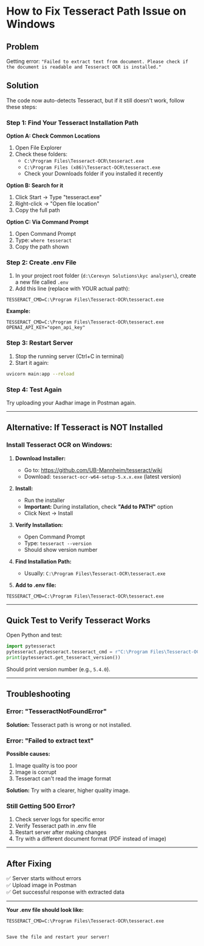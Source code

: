 # How to Fix Tesseract Path Issue on Windows

## Problem
Getting error: `"Failed to extract text from document. Please check if the document is readable and Tesseract OCR is installed."`

## Solution

The code now auto-detects Tesseract, but if it still doesn't work, follow these steps:

### Step 1: Find Your Tesseract Installation Path

**Option A: Check Common Locations**
1. Open File Explorer
2. Check these folders:
   - `C:\Program Files\Tesseract-OCR\tesseract.exe`
   - `C:\Program Files (x86)\Tesseract-OCR\tesseract.exe`
   - Check your Downloads folder if you installed it recently

**Option B: Search for it**
1. Click Start → Type "tesseract.exe"
2. Right-click → "Open file location"
3. Copy the full path

**Option C: Via Command Prompt**
1. Open Command Prompt
2. Type: `where tesseract`
3. Copy the path shown

### Step 2: Create .env File

1. In your project root folder (`d:\Cerevyn Solutions\kyc analyser\`), create a new file called `.env`
2. Add this line (replace with YOUR actual path):
```env
TESSERACT_CMD=C:\Program Files\Tesseract-OCR\tesseract.exe
```

**Example:**
```env
TESSERACT_CMD=C:\Program Files\Tesseract-OCR\tesseract.exe
OPENAI_API_KEY="open_api_key"
```

### Step 3: Restart Server

1. Stop the running server (Ctrl+C in terminal)
2. Start it again:
```bash
uvicorn main:app --reload
```

### Step 4: Test Again

Try uploading your Aadhar image in Postman again.

---

## Alternative: If Tesseract is NOT Installed

### Install Tesseract OCR on Windows:

1. **Download Installer:**
   - Go to: https://github.com/UB-Mannheim/tesseract/wiki
   - Download: `tesseract-ocr-w64-setup-5.x.x.exe` (latest version)

2. **Install:**
   - Run the installer
   - **Important:** During installation, check **"Add to PATH"** option
   - Click Next → Install

3. **Verify Installation:**
   - Open Command Prompt
   - Type: `tesseract --version`
   - Should show version number

4. **Find Installation Path:**
   - Usually: `C:\Program Files\Tesseract-OCR\tesseract.exe`

5. **Add to .env file:**
```env
TESSERACT_CMD=C:\Program Files\Tesseract-OCR\tesseract.exe
```

---

## Quick Test to Verify Tesseract Works

Open Python and test:

```python
import pytesseract
pytesseract.pytesseract.tesseract_cmd = r"C:\Program Files\Tesseract-OCR\tesseract.exe"
print(pytesseract.get_tesseract_version())
```

Should print version number (e.g., `5.4.0`).

---

## Troubleshooting

### Error: "TesseractNotFoundError"

**Solution:** Tesseract path is wrong or not installed.

### Error: "Failed to extract text"

**Possible causes:**
1. Image quality is too poor
2. Image is corrupt
3. Tesseract can't read the image format

**Solution:** Try with a clearer, higher quality image.

### Still Getting 500 Error?

1. Check server logs for specific error
2. Verify Tesseract path in .env file
3. Restart server after making changes
4. Try with a different document format (PDF instead of image)

---

## After Fixing

✅ Server starts without errors  
✅ Upload image in Postman  
✅ Get successful response with extracted data  

---

**Your .env file should look like:**
```env
TESSERACT_CMD=C:\Program Files\Tesseract-OCR\tesseract.exe


Save the file and restart your server!

